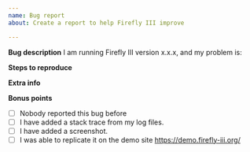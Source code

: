 ```yaml
---
name: Bug report
about: Create a report to help Firefly III improve

---
```


**Bug description**
I am running Firefly III version x.x.x, and my problem is:

<!-- Replace the version and describe your problem or your issue may be closed. -->

**Steps to reproduce**
<!-- What do you need to do to trigger this bug? -->

**Extra info**
<!-- Please add extra info here, such as OS, browser, and the output from the /debug page of your Firefly III installation (click the version at the bottom). -->

**Bonus points**
<!-- Earn bonus points by checking the boxes -->

- [ ] Nobody reported this bug before
- [ ] I have added a stack trace from my log files.
- [ ] I have added a screenshot.
- [ ] I was able to replicate it on the demo site https://demo.firefly-iii.org/
<!-- - [ ] I donated money (this is a joke :wink:)-->
